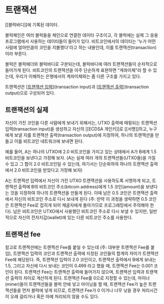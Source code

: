 # 트랜잭션

[[블럭바디]]에 기록된 데이터.

블럭체인은 여러 블럭들을 체인으로 연결한 데이타 구조이고, 각 블럭에는 실제 그 응용 프로그램에서 사용하는 데이타들이 들어가 있다. 비트코인에서의 데이타는 '누가 어떤 사람에 얼마만큼의 코인을 지불했다'라고 하는 내용인데, 이를 트랜잭션(transaction)이라 부른다.

블럭은 블럭헤더와 블럭바디로 구분되는데, 블럭바디에 여러 트랜잭션들이 순차적으로 들어가게 된다. 비트코인의 트랜잭션을 아주 단순하게 표현하면 "계좌이체"라 할 수 있는데, 우리가 이해하는 은행에서의 계좌이체와는 좀 다른 구조를 가지고 있다.

트랜잭션은 [[트랜잭션 입력]](transaction input)과 [[트랜잭션 출력]](transaction output)으로 구성되어 있다. 


## 트랜잭션의 실제

자신이 가진 코인을 다른 사람에게 보내기 위해서는, UTXO 출력에 매핑되는 트랜잭션 입력(transaction input)을 생성하고 자신의 [[ECDSA 개인키]]로 [[서명]]하고, 누구에게 보낼 지를 트랜잭션 출력(transaction output)에 지정하여, 하나의 트랜잭션을 만들고 이를 비트코인 네트워크에 보내면 된다.

예를 들어, A는 하나의 UTXO에 2.0 비트코인을 가지고 있는 상태에서 A가 B에게 1.5 비트코인을 보낸다고 가정해 보자. (A는 실제 여러 개의 트랜잭션들(UTXO들)을 가질 수 있고 그 합이 2.0 비트코인일 수 있는데, 여기서는 단순화하여 하나의 트랜잭션 출력에서 2.0 비트코인을 받았다고 가정해 보자)

A는 트랜잭션 입력에서 자신이 가진 UTXO 트랜잭션을 사용하도록 서명하게 되고, 트랜잭션 출력에 B의 비트코인 주소(bitcoin address)에게 1.5 코인(amount)을 보낸다는 것을 지정하여 하나의 트랜잭션을 만들게 된다. 이때 남은 0.5 코인은 트랜잭션 출력에서 자신의 비트코인 주소로 다시 보내게 된다 (주: 만약 이 과정을 생략하면 0.5 코인은 트랜잭션 Fee로 잡히게 되어 채굴자에게 돌아가므로 프로그래밍에서 주의해야 한다). 남은 비트코인은 UTXO에서 사용했던 비트코인 주소로 다시 보낼 수 있지만, 일반적으로 자신의 전자지갑(wallet)에 있는 다른 비트코인 주소를 사용한다.

## 트랜잭션 fee

참고로 트랜잭션에는 트랜잭션 Fee를 붙일 수 있는데 (주: 대부분 트랜잭션 Fee를 붙임), 트랜잭션 입력의 코인과 트랜잭션 출력에 지정된 코인들의 합계의 차이가 트랜잭션 Fee에 해당된다. 즉, 트랜잭션 입력이 2.0 코인이고, 트랜잭션 출력에서 B에게 보내는 1.5, 그리고 자신에 다시 보내는 코인이 0.499 라고 했을 때, 트랜잭션 Fee는 0.001 코인이 된다. 트랜잭션 Fee는 트랜잭션 출력에 들어가지 않으며, 트랜잭션 입력과 트랜잭션 출력의 차이로 계산하게 된다. 트랜잭션 Fee를 0으로 지정할 수 있는데, 마이너(miner)들이 트랜잭션들을 블럭 안에 넣고 마이닝을 할 때, 트랜잭션 Fee가 높은 트랜잭션들을 먼저 블럭에 넣게 되므로, 트랜잭션 Fee가 0 이거나 너무 낮을 경우 처리시간이 오래 걸리거나 혹은 아예 처리되지 않을 수도 있다.

[//begin]: # "Autogenerated link references for markdown compatibility"
[트랜잭션 입력]: <트랜잭션 입력> "트랜잭션 입력"
[트랜잭션 출력]: <트랜잭션 출력> "트랜잭션 출력"
[//end]: # "Autogenerated link references"